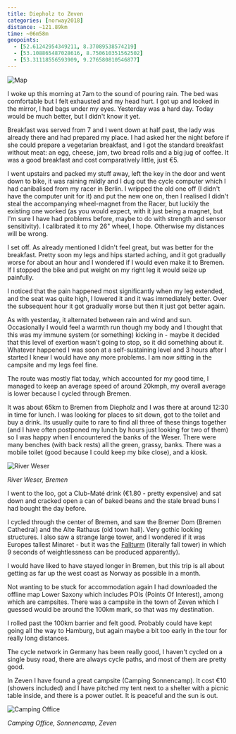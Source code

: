 ```yaml
---
title: Diepholz to Zeven
categories: [norway2018]
distance: ~121.89km
time: ~06m58m
geopoints: 
  - [52.61242954349211, 8.37089538574219]
  - [53.108865487028616, 8.750610351562502]
  - [53.31118556593909, 9.276580810546877]
---
```



![Map](/images/norway/2018-06-22-map.png)

I woke up this morning at 7am to the sound of pouring rain. The bed was
comfortable but I felt exhausted and my head hurt. I got up and looked in the
mirror, I had bags under my eyes. Yesterday was a hard day. Today would be
much better, but I didn't know it yet.

Breakfast was served from 7 and I went down at half past, the lady was already
there and had prepared my place. I had asked her the night before if she could
prepare a vegetarian breakfast, and I got the standard breakfast without meat:
an egg, cheese, jam, two bread rolls and a big jug of coffee. It was a good
breakfast and cost comparatively little, just €5.

I went upstairs and packed my stuff away, left the key in the door and went
down to bike, it was raining mildly and I dug out the cycle computer which I
had canibalised from my racer in Berlin. I wripped the old one off (I didn't
have the computer unit for it) and put the new one on, then I realised I
didn't steal the accompanying wheel-magnet from the Racer, but luckily the
existing one worked (as you would expect, with it just being a magnet, but I'm
sure I have had problems before, maybe to do with strength and sensor
sensitivity). I calibrated it to my 26" wheel, I hope. Otherwise my distances
will be wrong.

I set off. As already mentioned I didn't feel great, but was better for the
breakfast. Pretty soon my legs and hips started aching, and it got gradually
worse for about an hour and I wondered if I would even make it to Bremen. If I
stopped the bike and put weight on my right leg it would seize up painfully.

I noticed that the pain happened most significantly when my leg extended, and
the seat was quite high, I lowered it and it was immediately better. Over the
subsequent hour it got gradually worse but then it just got better again.

As with yesterday, it alternated between rain and wind and sun. Occasionally I
would feel a warmth run though my body and I thought that this was my immune
system (or something) kicking in - maybe it decided that this level of exertion
wasn't going to stop, so it did something about it. Whatever happened I was
soon at a self-sustaining level and 3 hours after I started I knew I would
have any more problems. I am now sitting in the campsite and my legs feel
fine.

The route was mostly flat today, which accounted for my good time, I managed
to keep an average speed of around 20kmph, my overall average is lower because
I cycled through Bremen.

It was about 65km to Bremen from Diepholz and I was there at around 12:30 in
time for lunch. I was looking for places to sit down, got to the toilet and
buy a drink. Its usually quite to rare to find all three of these things
together (and I have often postponed my lunch by hours just looking for two of
them) so I was happy when I encountered the banks of the Weser. There were
many benches (with back rests) all the green, grassy, banks. There was a
mobile toilet (good because I could keep my bike close), and a kiosk.

![River Weser](/images/norway/2018-06-22/IMG_20180622_131040.jpg)

*River Weser, Bremen*

I went to the loo, got a Club-Maté drink (€1.80 - pretty expensive) and sat
down and cracked open a can of baked beans and the stale bread buns I had
bought the day before.

I cycled through the center of Bremen, and saw the Bremer Dom (Bremen
Cathedral) and the Alte Rathaus (old town hall). Very gothic looking
structures. I also saw a strange large tower, and I wondered if it was
Europes tallest Minaret - but it was the
[Fallturm](https://en.wikipedia.org/wiki/Fallturm_Bremen) (literally fall
tower) in which 9 seconds of weightlessness can be produced apparently).

I would have liked to have stayed longer in Bremen, but this trip is all about
getting as far up the west coast as Norway as possible in a month.

Not wanting to be stuck for accommodation again I had downloaded the offline
map Lower Saxony which includes POIs (Points Of Interest), among which are
campsites. There was a campsite in the town of Zeven which I guessed would be
around the 100km mark, so that was my destination.

I rolled past the 100km barrier and felt good. Probably could have kept going
all the way to Hamburg, but again maybe a bit too early in the tour for really
long distances.

The cycle network in Germany has been really good, I haven't cycled on a
single busy road, there are always cycle paths, and most of them are pretty
good.

In Zeven I have found a great campsite (Camping Sonnencamp). It cost €10
(showers included) and I have pitched my tent next to a shelter with a picnic
table inside, and there is a power outlet. It is peaceful and the sun is out.

![Camping Office](/images/norway/2018-06-22/IMG_20180622_183324.jpg)

*Camping Office, Sonnencamp, Zeven*
